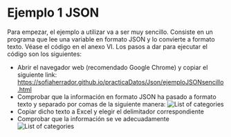 # Ejemplo 1 JSON

Para empezar, el ejemplo a utilizar va a ser muy sencillo. Consiste en un programa que lee una variable en formato JSON y lo convierte a formato texto. Véase el código en el anexo VI.
Los pasos a dar para ejecutar el código son los siguientes:
- Abrir el navegador web (recomendado Google Chrome) y copiar el siguiente link:
<https://sofiaherrador.github.io/practicaDatos/Json/ejemploJSONsencillo.html>
- Comprobar que la información en formato JSON ha pasado a formato texto y separado por comas de la siguiente manera:
![List of categories](https://sofiaherrador.github.io/practicaDatos/fotos/fotos/CapturaJson6.JPG)
- Copiar dicho texto a Excel y elegir el delimitador correspondiente
- Comprobar que la información se ve adecuadamente 
![List of categories](https://sofiaherrador.github.io/practicaDatos/fotos/fotos/Capture%209.PNG)
